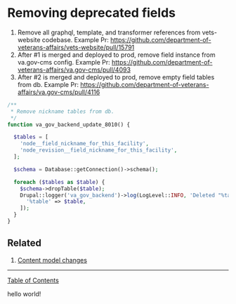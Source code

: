 # Removing deprecated fields

1. Remove all graphql, template, and transformer references from vets-website codebase. Example Pr: https://github.com/department-of-veterans-affairs/vets-website/pull/15791
2. After #1 is merged and deployed to prod, remove field instance from va.gov-cms config. Example Pr: https://github.com/department-of-veterans-affairs/va.gov-cms/pull/4093
3. After #2 is merged and deployed to prod, remove empty field tables from db. Example Pr: https://github.com/department-of-veterans-affairs/va.gov-cms/pull/4116

```php
/**
 * Remove nickname tables from db.
 */
function va_gov_backend_update_8010() {

  $tables = [
    'node__field_nickname_for_this_facility',
    'node_revision__field_nickname_for_this_facility',
  ];

  $schema = Database::getConnection()->schema();

  foreach ($tables as $table) {
    $schema->dropTable($table);
    Drupal::logger('va_gov_backend')->log(LogLevel::INFO, 'Deleted "%table" from db', [
      '%table' => $table,
    ]);
  }
}
```

## Related

1. [Content model changes](https://github.com/department-of-veterans-affairs/va.gov-team/blob/master/platform/cms/product-team-support/content-model-changes.md)

----

[Table of Contents](../README.md)

hello world!
